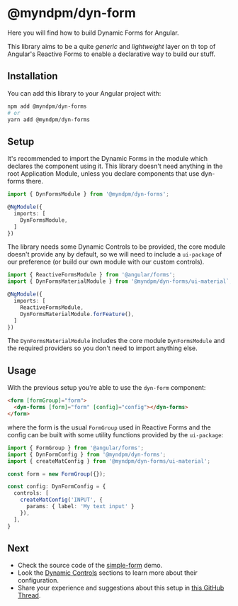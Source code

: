 # @myndpm/dyn-form

Here you will find how to build Dynamic Forms for Angular.

This library aims to be a quite *generic* and *lightweight* layer on th top of Angular's Reactive Forms to enable a declarative way to build our stuff.

## Installation

You can add this library to your Angular project with:

```bash
npm add @myndpm/dyn-forms
# or
yarn add @myndpm/dyn-forms
```

## Setup

It's recommended to import the Dynamic Forms
in the module which declares the component using it.
This library doesn't need anything in the root Application Module,
unless you declare components that use dyn-forms there.

```typescript
import { DynFormsModule } from '@myndpm/dyn-forms';

@NgModule({
  imports: [
    DynFormsModule,
  ]
})
```

The library needs some Dynamic Controls to be provided,
the core module doesn't provide any by default,
so we will need to include a `ui-package` of our preference
(or build our own module with our custom controls).

```typescript
import { ReactiveFormsModule } from '@angular/forms';
import { DynFormsMaterialModule } from '@myndpm/dyn-forms/ui-material`;

@NgModule({
  imports: [
    ReactiveFormsModule,
    DynFormsMaterialModule.forFeature(),
  ]
})
```

The `DynFormsMaterialModule` includes the core module `DynFormsModule`
and the required providers so you don't need to import anything else.

## Usage

With the previous setup you're able to use the `dyn-form` component:

```html
<form [formGroup]="form">
  <dyn-forms [form]="form" [config]="config"></dyn-forms>
</form>
```

where the form is the usual `FormGroup` used in Reactive Forms
and the config can be built with some utility functions provided by the `ui-package`:

```typescript
import { FormGroup } from '@angular/forms';
import { DynFormConfig } from '@myndpm/dyn-forms';
import { createMatConfig } from '@myndpm/dyn-forms/ui-material';

const form = new FormGroup({});

const config: DynFormConfig = {
  controls: [
    createMatConfig('INPUT', {
      params: { label: 'My text input' }
    }),
  ],
}
```

## Next

- Check the source code of the [simple-form](https://github.com/myndpm/open-source/tree/master/apps/website/src/app/demos/submodules/dyn-forms/components/simple) demo.
- Look the [Dynamic Controls](/docs/dyn-forms/intro/dynamic-controls) sections to learn more about their configuration.
- Share your experience and suggestions about this setup in [this GitHub Thread](https://github.com/myndpm/open-source/discussions/26).
